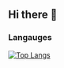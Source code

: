 ## Hi there 👋

### Langauges
<!--![Anurag's GitHub stats](https://github-readme-stats.vercel.app/api?username=realRoshanRaj&count_private=true&theme=dracula&show_icons=true)-->

<!--[![Roshan's GitHub stats](https://github-readme-stats.vercel.app/api?username=realRoshanRaj&theme=gotham)](https://github.com/realRoshanRaj/github-readme-stats)-->

[![Top Langs](https://github-readme-stats.vercel.app/api/top-langs/?username=realRoshanRaj&theme=gotham)](https://github.com/realRoshanRaj)

<!-- ### This Week's Statistics -->
<!-- [![Roshan's Stats](https://github-readme-stats.vercel.app/api/wakatime?username=realRoshanRaj&theme=gotham)](https://github.com/realRoshanRaj) -->


<!--
**realRoshanRaj/realRoshanRaj** is a ✨ _special_ ✨ repository because its `README.md` (this file) appears on your GitHub profile.

Here are some ideas to get you started:

- 🔭 I’m currently working on ...
- 🌱 I’m currently learning ...
- 👯 I’m looking to collaborate on ...
- 🤔 I’m looking for help with ...
- 💬 Ask me about ...
- 📫 How to reach me: ...
- 😄 Pronouns: ...
- ⚡ Fun fact: ...
- ### Projects
[![Readme Card](https://github-readme-stats.vercel.app/api/pin/?username=realRoshanRaj&repo=MiLinks&theme=gotham)](https://github.com/anuraghazra/github-readme-stats)
-->
